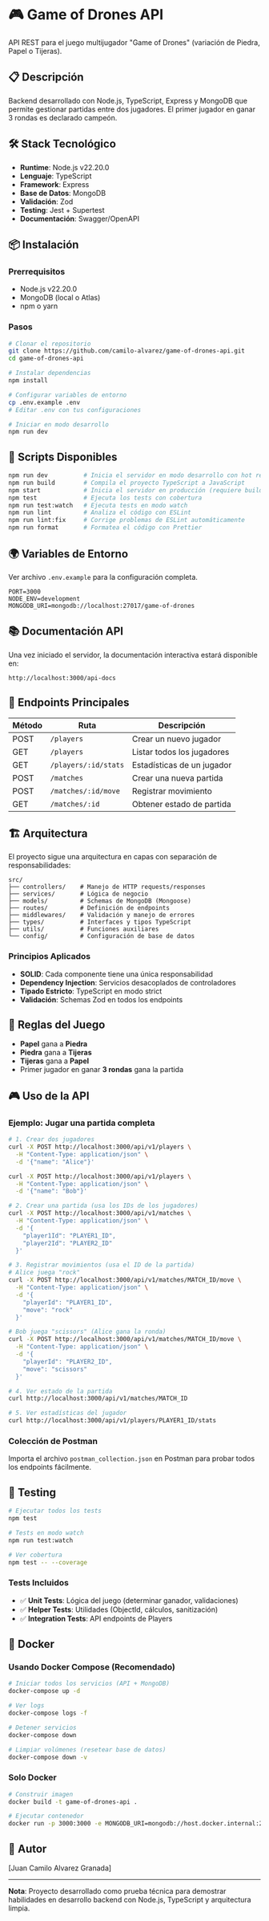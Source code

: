 # 🎮 Game of Drones API

API REST para el juego multijugador "Game of Drones" (variación de Piedra, Papel o Tijeras).

## 📋 Descripción

Backend desarrollado con Node.js, TypeScript, Express y MongoDB que permite gestionar partidas entre dos jugadores. El primer jugador en ganar 3 rondas es declarado campeón.

## 🛠️ Stack Tecnológico

- **Runtime**: Node.js v22.20.0
- **Lenguaje**: TypeScript
- **Framework**: Express
- **Base de Datos**: MongoDB
- **Validación**: Zod
- **Testing**: Jest + Supertest
- **Documentación**: Swagger/OpenAPI

## 📦 Instalación

### Prerrequisitos

- Node.js v22.20.0
- MongoDB (local o Atlas)
- npm o yarn

### Pasos

```bash
# Clonar el repositorio
git clone https://github.com/camilo-alvarez/game-of-drones-api.git
cd game-of-drones-api

# Instalar dependencias
npm install

# Configurar variables de entorno
cp .env.example .env
# Editar .env con tus configuraciones

# Iniciar en modo desarrollo
npm run dev
```

## 🔧 Scripts Disponibles

```bash
npm run dev          # Inicia el servidor en modo desarrollo con hot reload
npm run build        # Compila el proyecto TypeScript a JavaScript
npm start            # Inicia el servidor en producción (requiere build)
npm test             # Ejecuta los tests con cobertura
npm run test:watch   # Ejecuta tests en modo watch
npm run lint         # Analiza el código con ESLint
npm run lint:fix     # Corrige problemas de ESLint automáticamente
npm run format       # Formatea el código con Prettier
```

## 🌍 Variables de Entorno

Ver archivo `.env.example` para la configuración completa.

```env
PORT=3000
NODE_ENV=development
MONGODB_URI=mongodb://localhost:27017/game-of-drones
```

## 📚 Documentación API

Una vez iniciado el servidor, la documentación interactiva estará disponible en:

```
http://localhost:3000/api-docs
```

## 🎯 Endpoints Principales

| Método | Ruta | Descripción |
|--------|------|-------------|
| POST | `/players` | Crear un nuevo jugador |
| GET | `/players` | Listar todos los jugadores |
| GET | `/players/:id/stats` | Estadísticas de un jugador |
| POST | `/matches` | Crear una nueva partida |
| POST | `/matches/:id/move` | Registrar movimiento |
| GET | `/matches/:id` | Obtener estado de partida |

## 🏗️ Arquitectura

El proyecto sigue una arquitectura en capas con separación de responsabilidades:

```
src/
├── controllers/    # Manejo de HTTP requests/responses
├── services/       # Lógica de negocio
├── models/         # Schemas de MongoDB (Mongoose)
├── routes/         # Definición de endpoints
├── middlewares/    # Validación y manejo de errores
├── types/          # Interfaces y tipos TypeScript
├── utils/          # Funciones auxiliares
└── config/         # Configuración de base de datos
```

### Principios Aplicados

- **SOLID**: Cada componente tiene una única responsabilidad
- **Dependency Injection**: Servicios desacoplados de controladores
- **Tipado Estricto**: TypeScript en modo strict
- **Validación**: Schemas Zod en todos los endpoints

## 🎲 Reglas del Juego

- **Papel** gana a **Piedra**
- **Piedra** gana a **Tijeras**
- **Tijeras** gana a **Papel**
- Primer jugador en ganar **3 rondas** gana la partida

## 🎮 Uso de la API

### Ejemplo: Jugar una partida completa

```bash
# 1. Crear dos jugadores
curl -X POST http://localhost:3000/api/v1/players \
  -H "Content-Type: application/json" \
  -d '{"name": "Alice"}'

curl -X POST http://localhost:3000/api/v1/players \
  -H "Content-Type: application/json" \
  -d '{"name": "Bob"}'

# 2. Crear una partida (usa los IDs de los jugadores)
curl -X POST http://localhost:3000/api/v1/matches \
  -H "Content-Type: application/json" \
  -d '{
    "player1Id": "PLAYER1_ID",
    "player2Id": "PLAYER2_ID"
  }'

# 3. Registrar movimientos (usa el ID de la partida)
# Alice juega "rock"
curl -X POST http://localhost:3000/api/v1/matches/MATCH_ID/move \
  -H "Content-Type: application/json" \
  -d '{
    "playerId": "PLAYER1_ID",
    "move": "rock"
  }'

# Bob juega "scissors" (Alice gana la ronda)
curl -X POST http://localhost:3000/api/v1/matches/MATCH_ID/move \
  -H "Content-Type: application/json" \
  -d '{
    "playerId": "PLAYER2_ID",
    "move": "scissors"
  }'

# 4. Ver estado de la partida
curl http://localhost:3000/api/v1/matches/MATCH_ID

# 5. Ver estadísticas del jugador
curl http://localhost:3000/api/v1/players/PLAYER1_ID/stats
```

### Colección de Postman

Importa el archivo `postman_collection.json` en Postman para probar todos los endpoints fácilmente.

## 🧪 Testing

```bash
# Ejecutar todos los tests
npm test

# Tests en modo watch
npm run test:watch

# Ver cobertura
npm test -- --coverage
```

### Tests Incluidos

- ✅ **Unit Tests**: Lógica del juego (determinar ganador, validaciones)
- ✅ **Helper Tests**: Utilidades (ObjectId, cálculos, sanitización)
- ✅ **Integration Tests**: API endpoints de Players

## 🐳 Docker

### Usando Docker Compose (Recomendado)

```bash
# Iniciar todos los servicios (API + MongoDB)
docker-compose up -d

# Ver logs
docker-compose logs -f

# Detener servicios
docker-compose down

# Limpiar volúmenes (resetear base de datos)
docker-compose down -v
```

### Solo Docker

```bash
# Construir imagen
docker build -t game-of-drones-api .

# Ejecutar contenedor
docker run -p 3000:3000 -e MONGODB_URI=mongodb://host.docker.internal:27017/game-of-drones game-of-drones-api
```


## 👤 Autor

[Juan Camilo Alvarez Granada]

---

**Nota**: Proyecto desarrollado como prueba técnica para demostrar habilidades en desarrollo backend con Node.js, TypeScript y arquitectura limpia.
